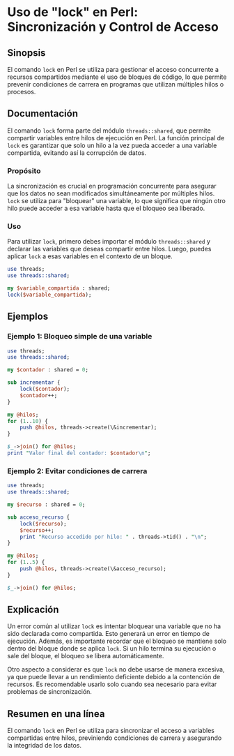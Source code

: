 <!--
Meta Description: # Uso de "lock" en Perl: Sincronización y Control de Acceso ## Sinopsis El comando `lock` en Perl se utiliza para gestionar el acceso concurrente a re...
Meta Keywords: lock, que, hilos, threads, shared
-->

# Uso de "lock" en Perl: Sincronización y Control de Acceso

## Sinopsis
El comando `lock` en Perl se utiliza para gestionar el acceso concurrente a recursos compartidos mediante el uso de bloques de código, lo que permite prevenir condiciones de carrera en programas que utilizan múltiples hilos o procesos.

## Documentación
El comando `lock` forma parte del módulo `threads::shared`, que permite compartir variables entre hilos de ejecución en Perl. La función principal de `lock` es garantizar que solo un hilo a la vez pueda acceder a una variable compartida, evitando así la corrupción de datos.

### Propósito
La sincronización es crucial en programación concurrente para asegurar que los datos no sean modificados simultáneamente por múltiples hilos. `lock` se utiliza para "bloquear" una variable, lo que significa que ningún otro hilo puede acceder a esa variable hasta que el bloqueo sea liberado.

### Uso
Para utilizar `lock`, primero debes importar el módulo `threads::shared` y declarar las variables que deseas compartir entre hilos. Luego, puedes aplicar `lock` a esas variables en el contexto de un bloque.

```perl
use threads;
use threads::shared;

my $variable_compartida : shared;
lock($variable_compartida);
```

## Ejemplos

### Ejemplo 1: Bloqueo simple de una variable
```perl
use threads;
use threads::shared;

my $contador : shared = 0;

sub incrementar {
    lock($contador);
    $contador++;
}

my @hilos;
for (1..10) {
    push @hilos, threads->create(\&incrementar);
}

$_->join() for @hilos;
print "Valor final del contador: $contador\n";
```

### Ejemplo 2: Evitar condiciones de carrera
```perl
use threads;
use threads::shared;

my $recurso : shared = 0;

sub acceso_recurso {
    lock($recurso);
    $recurso++;
    print "Recurso accedido por hilo: " . threads->tid() . "\n";
}

my @hilos;
for (1..5) {
    push @hilos, threads->create(\&acceso_recurso);
}

$_->join() for @hilos;
```

## Explicación
Un error común al utilizar `lock` es intentar bloquear una variable que no ha sido declarada como compartida. Esto generará un error en tiempo de ejecución. Además, es importante recordar que el bloqueo se mantiene solo dentro del bloque donde se aplica `lock`. Si un hilo termina su ejecución o sale del bloque, el bloqueo se libera automáticamente.

Otro aspecto a considerar es que `lock` no debe usarse de manera excesiva, ya que puede llevar a un rendimiento deficiente debido a la contención de recursos. Es recomendable usarlo solo cuando sea necesario para evitar problemas de sincronización.

## Resumen en una línea
El comando `lock` en Perl se utiliza para sincronizar el acceso a variables compartidas entre hilos, previniendo condiciones de carrera y asegurando la integridad de los datos.